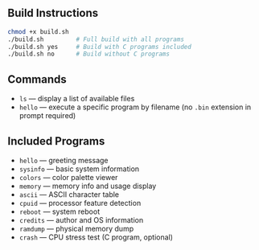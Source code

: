 ## Build Instructions

```bash
chmod +x build.sh
./build.sh         # Full build with all programs
./build.sh yes     # Build with C programs included
./build.sh no      # Build without C programs
```

## Commands

- `ls` — display a list of available files
- `hello` — execute a specific program by filename (no `.bin` extension in prompt required)

## Included Programs

- `hello` — greeting message  
- `sysinfo` — basic system information  
- `colors` — color palette viewer  
- `memory` — memory info and usage display  
- `ascii` — ASCII character table  
- `cpuid` — processor feature detection  
- `reboot` — system reboot  
- `credits` — author and OS information  
- `ramdump` — physical memory dump  
- `crash` — CPU stress test (C program, optional)
